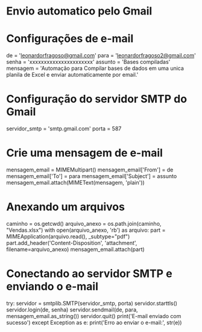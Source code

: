 # Envio automatico pelo Gmail
# Configurações de e-mail
de = 'leonardorfragoso@gmail.com'
para = 'leonardorfragoso2@gmail.com'
senha = 'xxxxxxxxxxxxxxxxxxxxxx'
assunto = 'Bases compiladas'
mensagem = 'Automação para Compilar bases de dados em uma unica planila de Excel e enviar automaticamente por email.'

# Configuração do servidor SMTP do Gmail
servidor_smtp = 'smtp.gmail.com'
porta = 587

# Crie uma mensagem de e-mail
mensagem_email = MIMEMultipart()
mensagem_email['From'] = de
mensagem_email['To'] = para
mensagem_email['Subject'] = assunto
mensagem_email.attach(MIMEText(mensagem, 'plain'))

# Anexando um arquivos
caminho = os.getcwd()
arquivo_anexo = os.path.join(caminho, "Vendas.xlsx")
with open(arquivo_anexo, 'rb') as arquivo:
    part = MIMEApplication(arquivo.read(), _subtype="pdf")
part.add_header('Content-Disposition', 'attachment', filename=arquivo_anexo)
mensagem_email.attach(part)

# Conectando ao servidor SMTP e enviando o e-mail
try:
    servidor = smtplib.SMTP(servidor_smtp, porta)
    servidor.starttls()
    servidor.login(de, senha)
    servidor.sendmail(de, para, mensagem_email.as_string())
    servidor.quit()
    print('E-mail enviado com sucesso')
except Exception as e:
    print('Erro ao enviar o e-mail:', str(e))
